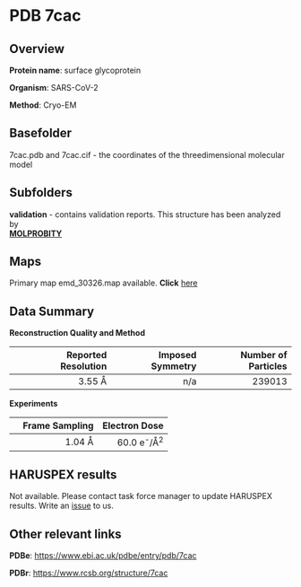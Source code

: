 # PDB 7cac

## Overview

**Protein name**: surface glycoprotein

**Organism**: SARS-CoV-2

**Method**: Cryo-EM



## Basefolder

7cac.pdb and 7cac.cif - the coordinates of the threedimensional molecular model

## Subfolders





**validation** - contains validation reports. This structure has been analyzed by <br>  [**MOLPROBITY**](https://github.com/thorn-lab/coronavirus_structural_task_force/tree/master/pdb/surface_glycoprotein/SARS-CoV-2/7cac/validation/molprobity)   



## Maps

Primary map emd_30326.map available. **Click** [here](http://ftp.wwpdb.org/pub/emdb/structures/EMD-30326/map/) 

## Data Summary
**Reconstruction Quality and Method**

|   | Reported Resolution | Imposed Symmetry | Number of Particles |
|---|-------------:|----------------:|--------------:|
|   |3.55 Å|n/a|239013|

**Experiments**

|   | Frame Sampling | Electron Dose |
|---|-------------:|----------------:|
|   |1.04 Å|60.0 e<sup>-</sup>/Å<sup>2</sup>|

## HARUSPEX results

Not available. Please contact task force manager to update HARUSPEX results. Write an [issue](https://github.com/thorn-lab/coronavirus_structural_task_force/issues) to us.

## Other relevant links 
**PDBe**:  https://www.ebi.ac.uk/pdbe/entry/pdb/7cac
 
**PDBr**: https://www.rcsb.org/structure/7cac 
